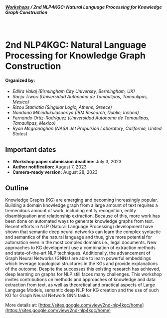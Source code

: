 ##### [Workshops](/page/workshops) / 2nd NLP4KGC: Natural Language Processing for Knowledge Graph Construction
<br>

# 2nd NLP4KGC: Natural Language Processing for Knowledge Graph Construction

#### Organized by:
<div class="authors">

* *Edlira Vakaj (Birmingham City University, Bermingham, UK)*
* *Sanju Tiwari (Universidad Autónoma de Tamaulipas, Tamaulipas, Mexico)*
* *Rizou Stamatia (Singular Logic, Athens, Greece)*
* *Nandana Mihindukulasooriya (IBM Research, Dublin, Ireland)*
* *Fernando Ortiz-Rodríguez (Universidad Autónoma de Tamaulipas, Tamaulipas, Mexico)*
* *Ryan Mcgranaghan (NASA Jet Propulsion Laboratory, California, United States)*

</div>

## Important dates
* **Workshop paper submission deadline:** July 3, 2023
* **Author notification:** August 7, 2023
* **Camera-ready version:** August 28, 2023


## Outline
Knowledge Graphs (KG) are emerging and becoming increasingly popular. Building a domain knowledge graph from a large amount of text requires a tremendous amount of work, including entity recognition, entity disambiguation and relationship extraction. Because of this, more work has been done on automated ways to generate knowledge graphs from text. Recent efforts in NLP (Natural Language Processing) development have shown that semantic deep neural networks can learn the complex syntactic and semantics of the natural language and thus, give more potential for automation even in the most complex domains i.e., legal documents. New approaches to KG development use a combination of extraction methods and state-of-the-art NLP techniques. Additionally, the advancement of Graph Neural Networks (GNNs) are able to learn powerful embeddings which leverage topological structures in the KGs and provide explanations of the outcome. Despite the successes this existing research has achieved, deep learning on graphs for NLP still faces many challenges. This workshop invites contributions on methods and approaches of knowledge and data extraction from text, as well as theoretical and practical aspects of Large Language Models, semantic deep NLP for KG creation and the use of such KG for Graph Neural Network GNN tasks.

More details at: [https://sites.google.com/view/2nd-nlp4kgc/home](https://sites.google.com/view/2nd-nlp4kgc/home)

